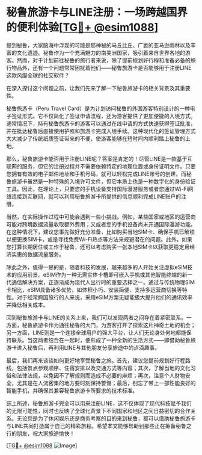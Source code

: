 # 秘鲁旅游卡与LINE注册：一场跨越国界的便利体验[[TG💪+ @esim1088](https://t.me/s/esim1088)]

提到秘鲁，大家脑海中浮现的可能是那神秘的马丘比丘、广袤的亚马逊雨林以及丰富的文化遗迹。秘鲁作为一个充满魅力的南美洲国家，吸引着来自世界各地的游客。然而，对于计划前往秘鲁的旅行者来说，除了提前规划好行程和准备必备的旅行物品外，还有一个问题常常困扰着他们——秘鲁旅游卡是否能够用于注册LINE这款风靡全球的社交软件？

在深入探讨这个问题之前，让我们先来了解一下秘鲁旅游卡的相关背景及其重要性。

秘鲁旅游卡（Peru Travel Card）是为计划访问秘鲁的外国游客特别设计的一种电子签证形式。它不仅简化了签证申请流程，还为游客提供了更加便捷的入境方式。通常情况下，持有秘鲁旅游卡的游客可以通过在线申请的方式快速获得签证批准，并在抵达秘鲁后直接使用护照和旅游卡完成入境手续。这种现代化的签证管理方式大大减少了传统纸质签证带来的不便，使游客能够在短时间内顺利踏上秘鲁的土地。

那么，秘鲁旅游卡能否用于注册LINE呢？答案是肯定的！尽管LINE是一款基于互联网的服务，但它的注册过程并不需要依赖特定的地理位置或身份证明文件。只要您拥有有效的电子邮件地址和手机号码，就可以轻松完成LINE账号的创建。而秘鲁旅游卡虽然是一种特殊的入境许可文件，但它本质上也是一种数字化的身份验证工具。因此，在理论上，只要您的手机设备支持国际漫游服务或者您通过Wi-Fi网络连接到互联网，就可以利用秘鲁旅游卡所提供的信息顺利完成LINE账户的注册。

当然，在实际操作过程中可能会遇到一些小挑战。例如，某些国家或地区的运营商可能对跨境数据流量收取额外费用；又或者您的手机设备尚未开通国际漫游功能。在这种情况下，建议您事先做好充分准备，比如购买当地SIM卡、确保手机已解锁以便更换SIM卡，或是寻找免费Wi-Fi热点等方法来规避潜在的问题。此外，如果您打算长期居住或工作于秘鲁，还可以考虑购买一张本地SIM卡以获取更稳定且经济实惠的数据流量服务。

除此之外，值得一提的是，随着科技的发展，越来越多的人开始关注虚拟eSIM技术的应用前景。eSIM作为一种无需实体卡槽即可嵌入手机或其他智能终端的新一代通信解决方案，正逐渐成为现代人出行时的重要选择之一。通过与传统物理SIM卡相比，eSIM具备诸多优势，如体积小巧、安装简便、支持多运营商切换等特性。对于经常跨国旅行的人来说，采用eSIM方案无疑能极大提升他们的通讯效率并降低相关成本。

回到秘鲁旅游卡与LINE的关系上来，我们可以发现两者之间存在着紧密联系。一方面，秘鲁旅游卡作为通往秘鲁的大门，为游客打开了探索这片神奇土地的机会；另一方面，LINE则是一个连接全球用户的强大平台，让人们无论身处何地都能保持联系。当这两者结合在一起时，便形成了一种全新的生活方式——即借助秘鲁旅游卡进入秘鲁后，再利用LINE与其他朋友分享旅途中的点滴趣事。

最后，我们再来谈谈如何更好地享受秘鲁之旅。首先，建议您提前规划好行程路线，包括景点参观顺序、住宿安排以及交通方式等内容；其次，了解当地的文化习俗和法律法规，以免因不了解规则而造成不必要的麻烦；再次，注意个人财物安全，尤其是在人流密集的地方要时刻保持警惕；最后，别忘了带上一部性能良好的智能手机，并确保其兼容秘鲁旅游卡所要求的技术标准。

综上所述，秘鲁旅游卡完全可以用来注册LINE，这不仅体现了现代科技赋予我们的无限可能性，同时也反映了全球化背景下不同国家和地区之间日益密切的合作关系。无论您是为了休闲娱乐还是商务考察的目的来到秘鲁，都可以借助秘鲁旅游卡与LINE共同打造属于自己的精彩旅程。希望本文能够帮助到那些正在筹备秘鲁之行的朋友，祝大家旅途愉快！

[[TG💪+ @esim1088](https://t.me/s/esim1088) ![Image](https://i.postimg.cc/4NQfJmqS/Snipaste-2025-05-13-00-14-12.png)]
